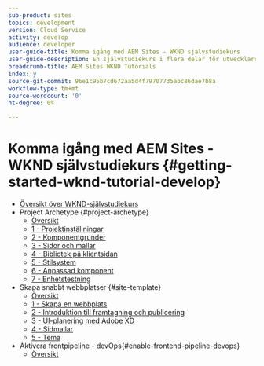 ```yaml
---
sub-product: sites
topics: development
version: Cloud Service
activity: develop
audience: developer
user-guide-title: Komma igång med AEM Sites - WKND självstudiekurs
user-guide-description: En självstudiekurs i flera delar för utvecklare som inte är AEM. Implementera en AEM sajt för ett fiktivt livsstilsmärke, WKND. Aktivera frontendpipeline för att snabba upp utvecklingscykeln till driftsättningscykeln.
breadcrumb-title: AEM Sites WKND Tutorials
index: y
source-git-commit: 96e1c95b7cd672aa5d4f79707735abc86dae7b8a
workflow-type: tm+mt
source-wordcount: '0'
ht-degree: 0%

---
```



# Komma igång med AEM Sites - WKND självstudiekurs {#getting-started-wknd-tutorial-develop}

+ [Översikt över WKND-självstudiekurs](overview.md)
+ Project Archetype {#project-archetype}
   + [Översikt](./project-archetype/overview.md)
   + [1 - Projektinställningar](./project-archetype/project-setup.md)
   + [2 - Komponentgrunder](./project-archetype/component-basics.md)
   + [3 - Sidor och mallar](./project-archetype/pages-templates.md)
   + [4 - Bibliotek på klientsidan](./project-archetype/client-side-libraries.md)
   + [5 - Stilsystem](./project-archetype/style-system.md)
   + [6 - Anpassad komponent](./project-archetype/custom-component.md)
   + [7 - Enhetstestning](./project-archetype/unit-testing.md)
+ Skapa snabbt webbplatser {#site-template}
   + [Översikt](./site-template/overview.md)
   + [1 - Skapa en webbplats](./site-template/create-site.md)
   + [2 - Introduktion till framtagning och publicering](./site-template/author-content-publish.md)
   + [3 - UI-planering med Adobe XD](./site-template/ui-planning-adobe-xd.md)
   + [4 - Sidmallar](./site-template/page-templates.md)
   + [5 - Tema](./site-template/theming.md)
+ Aktivera frontpipeline - devOps{#enable-frontend-pipeline-devops}
   + [Översikt](./enable-frontend-pipeline/overview.md)


